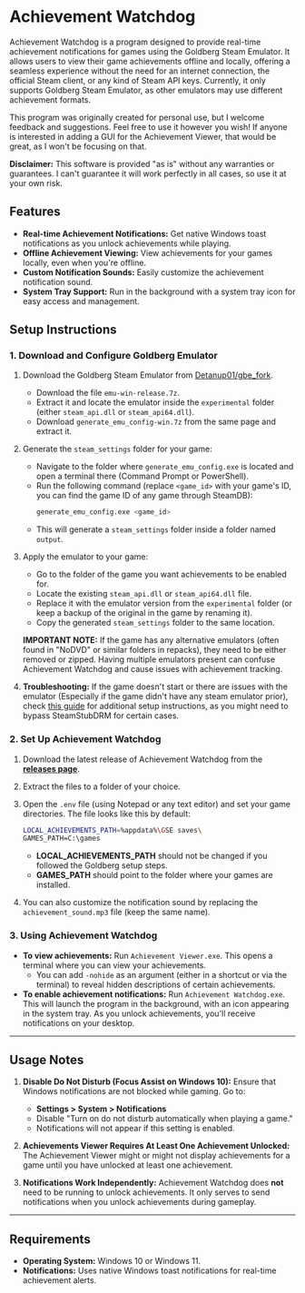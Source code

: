 # Achievement Watchdog

Achievement Watchdog is a program designed to provide real-time achievement notifications for games using the Goldberg Steam Emulator. It allows users to view their game achievements offline and locally, offering a seamless experience without the need for an internet connection, the official Steam client, or any kind of Steam API keys. Currently, it only supports Goldberg Steam Emulator, as other emulators may use different achievement formats.

This program was originally created for personal use, but I welcome feedback and suggestions. Feel free to use it however you wish! If anyone is interested in adding a GUI for the Achievement Viewer, that would be great, as I won't be focusing on that.

**Disclaimer:** This software is provided "as is" without any warranties or guarantees. I can't guarantee it will work perfectly in all cases, so use it at your own risk.

## Features

- **Real-time Achievement Notifications:** Get native Windows toast notifications as you unlock achievements while playing.
- **Offline Achievement Viewing:** View achievements for your games locally, even when you're offline.
- **Custom Notification Sounds:** Easily customize the achievement notification sound.
- **System Tray Support:** Run in the background with a system tray icon for easy access and management.

## Setup Instructions

### 1. Download and Configure Goldberg Emulator

1. Download the Goldberg Steam Emulator from [Detanup01/gbe_fork](https://github.com/Detanup01/gbe_fork/releases).
   - Download the file `emu-win-release.7z`.
   - Extract it and locate the emulator inside the `experimental` folder (either `steam_api.dll` or `steam_api64.dll`).
   - Download `generate_emu_config-win.7z` from the same page and extract it.
   
2. Generate the `steam_settings` folder for your game:
   - Navigate to the folder where `generate_emu_config.exe` is located and open a terminal there (Command Prompt or PowerShell).
   - Run the following command (replace `<game_id>` with your game's ID, you can find the game ID of any game through SteamDB):
     ```bash
     generate_emu_config.exe <game_id>
     ```
   - This will generate a `steam_settings` folder inside a folder named `output`.
   
3. Apply the emulator to your game:
   - Go to the folder of the game you want achievements to be enabled for.
   - Locate the existing `steam_api.dll` or `steam_api64.dll` file.
   - Replace it with the emulator version from the `experimental` folder (or keep a backup of the original in the game by renaming it).
   - Copy the generated `steam_settings` folder to the same location.

   **IMPORTANT NOTE:** If the game has any alternative emulators (often found in "NoDVD" or similar folders in repacks), they need to be either removed or zipped. Having multiple emulators present can confuse Achievement Watchdog and cause issues with achievement tracking.

4. **Troubleshooting:** If the game doesn't start or there are issues with the emulator (Especially if the game didn't have any steam emulator prior), check [this guide](https://rentry.co/goldberg_emulator) for additional setup instructions, as you might need to bypass SteamStubDRM for certain cases.

### 2. Set Up Achievement Watchdog

1. Download the latest release of Achievement Watchdog from the [**releases page**](https://github.com/50t0r25/achievement-watchdog/releases).
2. Extract the files to a folder of your choice.
3. Open the `.env` file (using Notepad or any text editor) and set your game directories. The file looks like this by default:
   ```bash
   LOCAL_ACHIEVEMENTS_PATH=%appdata%\GSE saves\
   GAMES_PATH=C:\games
   ```
   - **LOCAL_ACHIEVEMENTS_PATH** should not be changed if you followed the Goldberg setup steps.
   - **GAMES_PATH** should point to the folder where your games are installed.

4. You can also customize the notification sound by replacing the `achievement_sound.mp3` file (keep the same name).

### 3. Using Achievement Watchdog

- **To view achievements:** Run `Achievement Viewer.exe`. This opens a terminal where you can view your achievements.
   - You can add `-nohide` as an argument (either in a shortcut or via the terminal) to reveal hidden descriptions of certain achievements.
- **To enable achievement notifications:** Run `Achievement Watchdog.exe`. This will launch the program in the background, with an icon appearing in the system tray. As you unlock achievements, you'll receive notifications on your desktop.

---

## Usage Notes

1. **Disable Do Not Disturb (Focus Assist on Windows 10):** Ensure that Windows notifications are not blocked while gaming. Go to:
   - **Settings > System > Notifications** 
   - Disable "Turn on do not disturb automatically when playing a game."
   - Notifications will not appear if this setting is enabled.

2. **Achievements Viewer Requires At Least One Achievement Unlocked:** The Achievement Viewer might or might not display achievements for a game until you have unlocked at least one achievement.

3. **Notifications Work Independently:** Achievement Watchdog does **not** need to be running to unlock achievements. It only serves to send notifications when you unlock achievements during gameplay.

---

## Requirements

- **Operating System:** Windows 10 or Windows 11.
- **Notifications:** Uses native Windows toast notifications for real-time achievement alerts.
